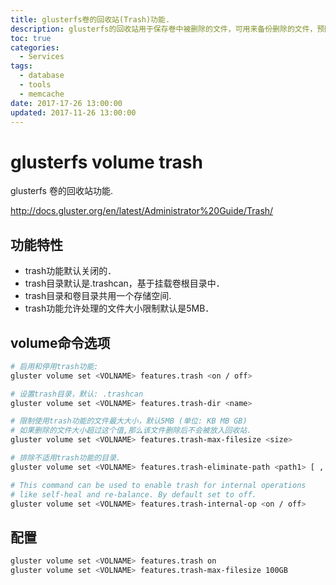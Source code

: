 ```yaml
---
title: glusterfs卷的回收站(Trash)功能.
description: glusterfs的回收站用于保存卷中被删除的文件，可用来备份删除的文件，预防误删除操作。
toc: true
categories:
  - Services
tags:
  - database
  - tools
  - memcache
date: 2017-17-26 13:00:00
updated: 2017-11-26 13:00:00
---
```


# glusterfs volume trash

glusterfs 卷的回收站功能.

http://docs.gluster.org/en/latest/Administrator%20Guide/Trash/

## 功能特性

* trash功能默认关闭的．
* trash目录默认是.trashcan，基于挂载卷根目录中．
* trash目录和卷目录共用一个存储空间.
* trash功能允许处理的文件大小限制默认是5MB．

## volume命令选项

```bash
# 启用和停用trash功能:
gluster volume set <VOLNAME> features.trash <on / off>

# 设置trash目录，默认: .trashcan
gluster volume set <VOLNAME> features.trash-dir <name>

# 限制使用trash功能的文件最大大小，默认5MB (单位: KB MB GB)
# 如果删除的文件大小超过这个值,那么该文件删除后不会被放入回收站.
gluster volume set <VOLNAME> features.trash-max-filesize <size>

# 排除不适用trash功能的目录.
gluster volume set <VOLNAME> features.trash-eliminate-path <path1> [ , <path2> , . . . ]

# This command can be used to enable trash for internal operations
# like self-heal and re-balance. By default set to off.
gluster volume set <VOLNAME> features.trash-internal-op <on / off>
```

## 配置

```bash
gluster volume set <VOLNAME> features.trash on
gluster volume set <VOLNAME> features.trash-max-filesize 100GB
```

